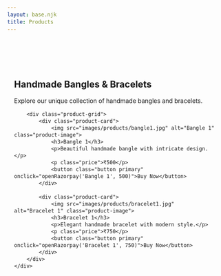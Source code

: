 ```yaml
---
layout: base.njk
title: Products
---
```


<section class="products-section">
    <div class="products-content">
        <h1>Handmade Bangles & Bracelets</h1>
        <p>Explore our unique collection of handmade bangles and bracelets.</p>
        
        <div class="product-grid">
            <div class="product-card">
                <img src="images/products/bangle1.jpg" alt="Bangle 1" class="product-image">
                <h3>Bangle 1</h3>
                <p>Beautiful handmade bangle with intricate design.</p>
                <p class="price">₹500</p>
                <button class="button primary" onclick="openRazorpay('Bangle 1', 500)">Buy Now</button>
            </div>
            
            <div class="product-card">
                <img src="images/products/bracelet1.jpg" alt="Bracelet 1" class="product-image">
                <h3>Bracelet 1</h3>
                <p>Elegant handmade bracelet with modern style.</p>
                <p class="price">₹750</p>
                <button class="button primary" onclick="openRazorpay('Bracelet 1', 750)">Buy Now</button>
            </div>
        </div>
    </div>
</section>

<script src="https://checkout.razorpay.com/v1/checkout.js"></script>
<script>
    function openRazorpay(productName, amount) {
        var options = {
            key: "YOUR_RAZORPAY_KEY", // Replace with your Razorpay Key ID
            amount: amount * 100, // Amount in paise
            currency: "INR",
            name: "Your Store Name",
            description: productName,
            image: "/images/logo.png", // Replace with your logo
            handler: function (response) {
                alert("Payment successful! Payment ID: " + response.razorpay_payment_id);
            },
            prefill: {
                name: "Customer Name",
                email: "customer@example.com",
                contact: "9999999999"
            },
            theme: {
                color: "#F37254"
            }
        };
        var rzp = new Razorpay(options);
        rzp.open();
    }
</script>

<style>
    .products-section {
        padding: 4rem 0;
    }

    .products-content {
        max-width: 1200px;
        margin: 0 auto;
        padding: 0 1rem;
    }

    .product-grid {
        display: grid;
        grid-template-columns: repeat(auto-fit, minmax(300px, 1fr));
        gap: 2rem;
        margin-top: 2rem;
    }

    .product-card {
        background: var(--background-color);
        border-radius: 0.5rem;
        padding: 1.5rem;
        box-shadow: 0 2px 4px rgba(0, 0, 0, 0.1);
        transition: transform 0.2s ease;
    }

    .product-card:hover {
        transform: translateY(-4px);
    }

    .product-image {
        width: 100%;
        height: 300px;
        object-fit: cover;
        border-radius: 0.25rem;
    }

    .product-card h3 {
        margin: 1rem 0 0.5rem;
        font-size: 1.5rem;
    }

    .product-card p {
        margin-bottom: 1rem;
        line-height: 1.6;
    }

    .price {
        font-weight: bold;
        font-size: 1.25rem;
        color: var(--primary-color);
    }

    .button.primary {
        background-color: var(--primary-color);
        color: white;
        border: none;
        padding: 0.75rem 1.5rem;
        border-radius: 0.375rem;
        font-size: 1rem;
        cursor: pointer;
        transition: all 0.2s ease;
    }

    .button.primary:hover {
        transform: translateY(-2px);
    }

    @media (max-width: 768px) {
        .product-grid {
            grid-template-columns: 1fr;
        }
    }
</style> 